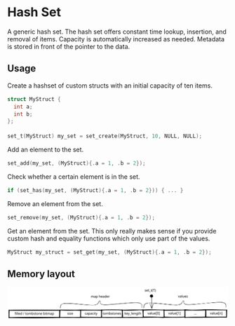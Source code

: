 Hash Set
========

A generic hash set. The hash set offers constant time lookup, insertion, and removal of items.
Capacity is automatically increased as needed.
Metadata is stored in front of the pointer to the data.

Usage
-----

Create a hashset of custom structs with an initial capacity of ten items.
``` c
struct MyStruct {
  int a;
  int b;
};

set_t(MyStruct) my_set = set_create(MyStruct, 10, NULL, NULL);
```

Add an element to the set.
``` c
set_add(my_set, (MyStruct){.a = 1, .b = 2});
```

Check whether a certain element is in the set.
``` c
if (set_has(my_set, (MyStruct){.a = 1, .b = 2})) { ... }
```

Remove an element from the set.
``` c
set_remove(my_set, (MyStruct){.a = 1, .b = 2});
```

Get an element from the set.
This only really makes sense if you provide custom hash and equality functions which only use part of the values.
``` c
MyStruct my_struct = set_get(my_set, (MyStruct){.a = 1, .b = 2});
```


Memory layout
-------------

![Internal memory layout](./set_t.svg)
